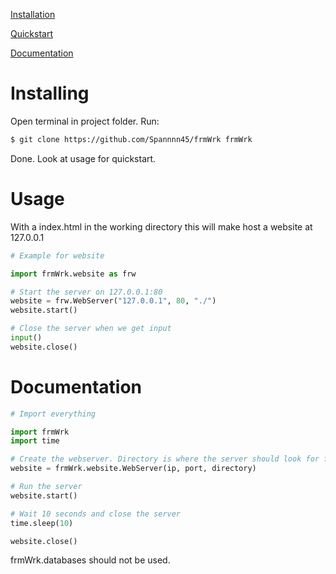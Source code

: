

[Installation](#installing)

[Quickstart](#usage)

[Documentation](#documentation)

# Installing

Open terminal in project folder.
Run:
```bash
$ git clone https://github.com/Spannnn45/frmWrk frmWrk
```

Done. Look at usage for quickstart.

# Usage

With a index.html in the working directory this will make host a website at 127.0.0.1

```python
# Example for website

import frmWrk.website as frw

# Start the server on 127.0.0.1:80
website = frw.WebServer("127.0.0.1", 80, "./")
website.start()

# Close the server when we get input
input()
website.close()

```

# Documentation

```python
# Import everything

import frmWrk
import time

# Create the webserver. Directory is where the server should look for files
website = frmWrk.website.WebServer(ip, port, directory)

# Run the server
website.start()

# Wait 10 seconds and close the server
time.sleep(10)

website.close()
```

frmWrk.databases should not be used.

